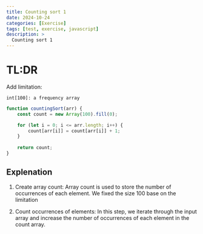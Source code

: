```yaml
---
title: Counting sort 1
date: 2024-10-24
categories: [Exercise]
tags: [test, exercise, javascript]
description: >
  Counting sort 1
---
```


# TL:DR

Add limitation: 
```
int[100]: a frequency array
```

```javascript
function countingSort(arr) {
    const count = new Array(100).fill(0);

    for (let i = 0; i <= arr.length; i++) {
        count[arr[i]] = count[arr[i]] + 1;
    }
    
    return count;
}
```

## Explenation

1. Create array count: Array count is used to store the number of occurrences of each element. We fixed the size 100 base on the limitation

2. Count occurrences of elements: In this step, we iterate through the input array and increase the number of occurrences of each element in the count array.

